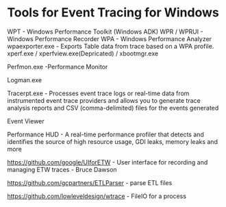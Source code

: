 # Tools for Event Tracing for Windows

WPT - Windows Performance Toolkit (Windows ADK)
    WPR / WPRUI - Windows Performance Recorder
    WPA - Windows Performance Analyzer
    wpaexporter.exe - Exports Table data from trace based on a WPA profile.
    xperf.exe / xperfview.exe(Depricated) / xbootmgr.exe

Perfmon.exe -Performance Monitor

Logman.exe

Tracerpt.exe - Processes event trace logs or real-time data from instrumented event trace providers and allows you to generate trace analysis reports and CSV (comma-delimited) files for the events generated

Event Viewer

Performance HUD - A real-time performance profiler that detects and identifies the source of high resource usage, GDI leaks, memory leaks and more

<https://github.com/google/UIforETW> - User interface for recording and managing ETW traces - Bruce Dawson

<https://github.com/gcpartners/ETLParser> - parse ETL files

<https://github.com/lowleveldesign/wtrace> - FileIO for a process
